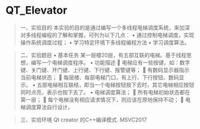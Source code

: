 # QT_Elevator
>一、实验目的
本实验的目的是通过编写一个多线程电梯调度系统，来加深对多线程编程的了解和掌握，可列为以下几点：
•	通过控制电梯调度，实现操作系统调度过程；
•	 学习特定环境下多线程编程方法
•	 学习调度算法。

>二、实验题目
•		基本任务
  某一层楼20层，有五部互联的电梯。基于线程思想，编写一个电梯调度程序。
•	功能描述
	电梯应有一些按键，如：数字键、关门键、开门键、上行键、下行键、报警键等；
	有数码显示器指示当前电梯状态；
	每层楼、每部电梯门口，有上行、下行按钮、数码显示。
•	五部电梯相互联结，即当一个电梯按钮按下去时，其它电梯相应按钮同时点亮，表示也按下去了。
•	电梯调度算法；
	所有电梯初始状态都在第一层；
	每个电梯没有相应请求情况下，则应该在原地保持不动；
	电梯调度算法自行设计。

>三、实验环境
Qt creator 的C++编译模式. MSVC2017
